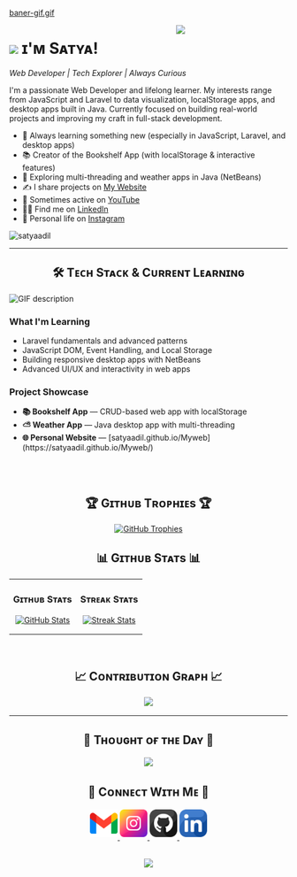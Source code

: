<!--Banner-->
<!--![SatyaAdil Banner Image](./banner.png)-->
[baner-gif.gif](https://postimg.cc/QVxxXvD1)

<!--Night Owl image-->
<div>
  <img align="right" width="40%" src="https://owlbertsio-resized.s3.amazonaws.com/Popper.psd.full.png">
</div>

<!--Header Name-->
# <img src="https://emojis.slackmojis.com/emojis/images/1531849430/4246/blob-sunglasses.gif?1531849430" width="30"/> ɪ'ᴍ Sᴀᴛʏᴀ! 
*Web Developer | Tech Explorer | Always Curious*
<br /> 

<!--Start Intro-->               
<p align="left">I'm a passionate Web Developer and lifelong learner. My interests range from JavaScript and Laravel to data visualization, localStorage apps, and desktop apps built in Java. Currently focused on building real-world projects and improving my craft in full-stack development.</p>

- 🌱 Always learning something new (especially in JavaScript, Laravel, and desktop apps)
- 📚 Creator of the Bookshelf App (with localStorage & interactive features)
- 🧠 Exploring multi-threading and weather apps in Java (NetBeans)
- ✍ I share projects on [My Website](https://satyaadil.github.io/Myweb/)
- 🎥 Sometimes active on [YouTube](https://www.youtube.com/@satyaadil24)
- 👨‍💼 Find me on [LinkedIn](https://www.linkedin.com/in/satya-adil-faishal-0373b1332/)
- 📸 Personal life on [Instagram](https://www.instagram.com/styadil/)

<!--Profile Count Badge-->
<p align="left">
  <img src="https://komarev.com/ghpvc/?username=satyaadil&label=Profile%20views&color=770677&style=for-the-badge&logo=star" alt="satyaadil" style="padding-right:20px;" />
</p>

---

<!--Languages and Tools Section-->       
<h2 align="center">🛠 Tᴇᴄʜ Sᴛᴀᴄᴋ & Cᴜʀʀᴇɴᴛ Lᴇᴀʀɴɪɴɢ</h2> 
<picture>
  <source media="(prefers-color-scheme: dark)" srcset="./Skills_Animation_Dark.gif">
  <source media="(prefers-color-scheme: light)" srcset="./Skills_Animation_White.gif">
  <img align="left" alt="GIF description" src="./Skills_Animation_White.gif">
</picture>
<br />

<h3 align="left">What I'm Learning</h3>
<ul align="left">
  <li>Laravel fundamentals and advanced patterns</li>
  <li>JavaScript DOM, Event Handling, and Local Storage</li>
  <li>Building responsive desktop apps with NetBeans</li>
  <li>Advanced UI/UX and interactivity in web apps</li>
</ul>

<h3 align="left">Project Showcase</h3>
<ul align="left">
  <li><strong>📚 Bookshelf App</strong> — CRUD-based web app with localStorage</li>
  <li><strong>⛅ Weather App</strong> — Java desktop app with multi-threading</li>
  <li><strong>🌐 Personal Website</strong> — [satyaadil.github.io/Myweb](https://satyaadil.github.io/Myweb/)</li>
</ul>
<br /><br />

<!--Trophies Section-->   
<h2 align="center">🏆 Gɪᴛʜᴜʙ Tʀᴏᴘʜɪᴇs 🏆</h2>
<p align="center">
  <a href="https://github.com/satyaadil">
    <picture>
      <source media="(prefers-color-scheme: dark)" srcset="https://github-profile-trophy.vercel.app/?username=satyaadil&no-bg=true&row=2&column=6&margin-w=20&margin-h=20&theme=monokai">
      <source media="(prefers-color-scheme: light)" srcset="https://github-profile-trophy.vercel.app/?username=satyaadil&no-bg=true&row=2&column=6&margin-w=20&margin-h=20">
      <img alt="GitHub Trophies" src="https://github-profile-trophy.vercel.app/?username=satyaadil&no-bg=true&no-frame=true&row=2&column=6&margin-w=20&margin-h=20">
    </picture>
  </a>
</p>

<!--Github stats Table--> 
<h2 align="center">📊 Gɪᴛʜᴜʙ Sᴛᴀᴛs 📊</h2>
<table width="100%">
  <tr>
    <td width="50%">
      <h3 align="center"><strong>Gɪᴛʜᴜʙ Sᴛᴀᴛs</strong></h3>
      <p align="center">
        <a href="https://github.com/satyaadil">
          <img align="center" src="https://github-readme-stats.vercel.app/api?username=satyaadil&count_private=true&show_icons=true&theme=nightowl" alt="GitHub Stats" />
        </a>
      </p>
    </td>
    <td width="50%">
      <h3 align="center"><strong>Sᴛʀᴇᴀᴋ Sᴛᴀᴛs</strong></h3>
      <p align="center">
        <a href="https://github.com/satyaadil">
          <img align="center" src="https://streak-stats.demolab.com?user=satyaadil&theme=nightowl&fire=ffeb95&ring=ffeb95" alt="Streak Stats" />
        </a>
      </p>
    </td>
  </tr>
</table>
<br />

<!--Contribution Graph-->
<h2 align="center">📈 Cᴏɴᴛʀɪʙᴜᴛɪᴏɴ Gʀᴀᴘʜ 📈</h2>
<div align="center">
  <img src="https://github-readme-activity-graph.vercel.app/graph?username=satyaadil&bg_color=220a28&color=ffffff&line=c56a90&point=ffeb95&area=false" border-radius="15">
</div>

---

<!--Quote Section-->
<h2 align="center">🌟 Tʜᴏᴜɢʜᴛ ᴏғ ᴛʜᴇ Dᴀʏ 🌟</h2>
<p align="center">
  <img src="https://readme-daily-quotes.vercel.app/api?author=Satya%20Adil&quote=Keep%20building,%20keep%20learning,%20keep%20sharing.&theme=dark&bg_color=220a28&author_color=ffeb95&accent_color=c56a90">
</p>

<!--Contact Section-->
<h2 align="center">🤝 Cᴏɴɴᴇᴄᴛ Wɪᴛʜ Mᴇ 🤝 </h2>
<div align="center">
  <a href="mailto:satyaadil24@gmail.com" target="_blank">
    <img src="./gmail.png" width=50 height=50 alt="email" style="margin-bottom: 5px;" />
  </a>
  <a href="https://www.instagram.com/styadil/" target="_blank">
    <img src="./instagram.png" width=50 height=50 alt="Instagram" style="margin-bottom: 5px;" />
  </a>
  <a href="https://github.com/satyaadil" target="_blank">
    <img src="./github.png" width=50 height=50 alt="GitHub" style="margin-bottom: 5px;" />
  </a>
  <a href="https://www.linkedin.com/in/satya-adil-faishal-0373b1332/" target="_blank">
    <img src="./linkedin.png" width=50 height=50 alt="LinkedIn" style="margin-bottom: 5px;" />
  </a>
</div>
<br/>

<!--Footer--> 
<p align="center">
  <img src="https://capsule-render.vercel.app/api?type=waving&color=gradient&height=65&section=footer"/>
</p>
